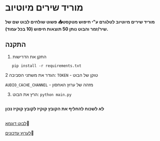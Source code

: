 # מוריד שירים מיוטיוב

**מוריד שירים מיוטיוב לטלגרם ע"י חיפוש מטקסט📥
פשוט שולחים לבוט שם של שיר/זמר והבוט נותן 50 תוצאות חיפוש (10 בכל עמוד).**

## התקנה

1. התקן את הדרישות
```
   pip install -r requirements.txt
```

2 הגדר את משתני הסביבה:
`TOKEN` - טוקן של הבוט

`AUDIO_CACHE_CHANNEL` - מזהה של ערוץ האחסון


3. הרץ את הבוט:
```python main.py```

##
**לא לשכוח להחליף את הקובץ קוקיז לקובץ קוקיז נכון**


## 
[לבוט דוגמא](https://t.me/Music_Yt_RoBot)🤖

[לערוץ עדכונים](https://t.me/The_Joker_Bots)📢
